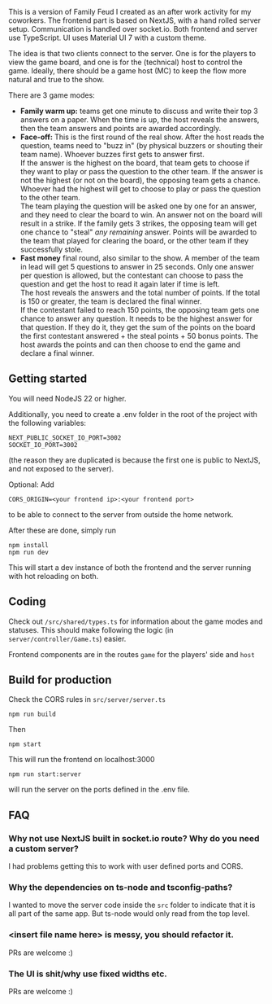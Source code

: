 This is a version of Family Feud I created as an after work activity for my coworkers. The frontend part is based on NextJS, with a hand rolled server setup. Communication is handled over socket.io. Both frontend and server use TypeScript. UI uses Material UI 7 with a custom theme.

The idea is that two clients connect to the server. One is for the players to view the game board, and one is for the (technical) host to control the game. Ideally, there should be a game host (MC) to keep the flow more natural and true to the show.

There are 3 game modes:
* **Family warm up:** teams get one minute to discuss and write their top 3 answers on a paper. When the time is up, the host reveals the answers, then the team answers and points are awarded accordingly.
* **Face-off:** This is the first round of the real show. After the host reads the question, teams need to "buzz in" (by physical buzzers or shouting their team name). Whoever buzzes first gets to answer first.  
If the answer is the highest on the board, that team gets to choose if they want to play or pass the question to the other team. If the answer is not the highest (or not on the board), the opposing team gets a chance. Whoever had the highest will get to choose to play or pass the question to the other team.  
The team playing the question will be asked one by one for an answer, and they need to clear the board to win. An answer not on the board will result in a strike. If the family gets 3 strikes, the opposing team will get one chance to "steal" *any remaining* answer. Points will be awarded to the team that played for clearing the board, or the other team if they successfully stole.
* **Fast money** final round, also similar to the show. A member of the team in lead will get 5 questions to answer in 25 seconds. Only one answer per question is allowed, but the contestant can choose to pass the question and get the host to read it again later if time is left.  
The host reveals the answers and the total number of points. If the total is 150 or greater, the team is declared the final winner.  
If the contestant failed to reach 150 points, the opposing team gets one chance to answer any question. It needs to be the highest answer for that question. If they do it, they get the sum of the points on the board the first contestant answered + the steal points + 50 bonus points.  The host awards the points and can then choose to end the game and declare a final winner.

## Getting started
You will need NodeJS 22 or higher.

Additionally, you need to create a .env folder in the root of the project with the following variables:

```
NEXT_PUBLIC_SOCKET_IO_PORT=3002
SOCKET_IO_PORT=3002
```

(the reason they are duplicated is because the first one is public to NextJS, and not exposed to the server).

Optional: Add
```
CORS_ORIGIN=<your frontend ip>:<your frontend port>
```

to be able to connect to the server from outside the home network.

After these are done, simply run

```
npm install
npm run dev
```

This will start a dev instance of both the frontend and the server running with hot reloading on both.

## Coding 
Check out `/src/shared/types.ts` for information about the game modes and statuses. This should make following the logic (in `server/controller/Game.ts`) easier. 

Frontend components are in the routes `game` for the players' side and `host` 


## Build for production

Check the CORS rules in `src/server/server.ts`


```
npm run build
```

Then 
```
npm start
```

This will run the frontend on localhost:3000

```
npm run start:server
```

will run the server on the ports defined in the .env file.


## FAQ

### Why not use NextJS built in socket.io route? Why do you need a custom server?
I had problems getting this to work with user defined ports and CORS.

### Why the dependencies on ts-node and tsconfig-paths?
I wanted to move the server code inside the `src` folder to indicate that it is all part of the same app. But ts-node would only read from the top level.

### &lt;insert file name here&gt; is messy, you should refactor it.
PRs are welcome :) 

### The UI is shit/why use fixed widths etc.
PRs are welcome :) 